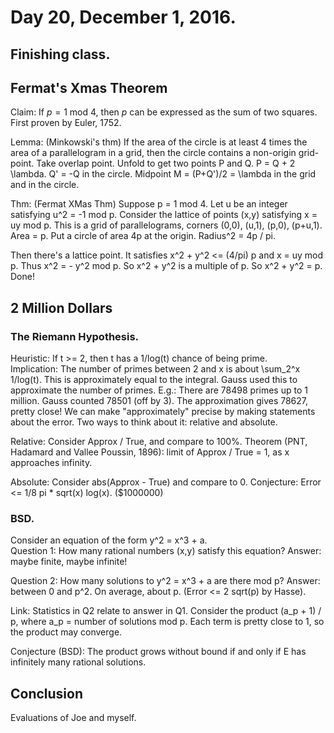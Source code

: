 # Day 20,  December 1, 2016.
## Finishing class.

## Fermat's Xmas Theorem

Claim:  If $p = 1$ mod $4$, then $p$ can be expressed as the sum of two squares.  First proven by Euler, 1752.

Lemma:  (Minkowski's thm)  If the area of the circle is at least 4 times the area of a parallelogram in a grid, then the circle contains a non-origin grid-point.  Take overlap point.  Unfold to get two points P and Q.  P = Q + 2 \lambda.  Q' = -Q in the circle.  Midpoint M = (P+Q')/2 = \lambda in the grid and in the circle.  

Thm:  (Fermat XMas Thm)  Suppose p = 1 mod 4.  Let u be an integer satisfying u^2 = -1 mod p.  Consider the lattice of points (x,y) satisfying x = uy mod p.  This is a grid of parallelograms, corners (0,0), (u,1), (p,0), (p+u,1).  Area = p.  Put a circle of area 4p at the origin.  Radius^2 = 4p / pi.  

Then there's a lattice point.  It satisfies x^2 + y^2 <= (4/pi) p and x = uy mod p.  Thus x^2 = - y^2 mod p.  So x^2 + y^2 is a multiple of p.  So x^2 + y^2 = p.  Done!

## 2 Million Dollars

### The Riemann Hypothesis.
Heuristic:  If t >= 2, then t has a 1/log(t) chance of being prime.  
Implication:  The number of primes between 2 and x is about \sum_2^x 1/log(t).  This is approximately equal to the integral.
Gauss used this to approximate the number of primes.
E.g.:  There are 78498 primes up to 1 million.  Gauss counted 78501 (off by 3).  The approximation gives 78627, pretty close!
We can make "approximately" precise by making statements about the error.  Two ways to think about it:  relative and absolute.

Relative:  Consider Approx / True, and compare to 100%.  Theorem (PNT, Hadamard and Vallee Poussin, 1896):  limit of Approx / True = 1, as x approaches infinity.

Absolute:  Consider abs(Approx - True) and compare to 0.  Conjecture:  Error <= 1/8 pi * sqrt(x) log(x).  ($1000000)

### BSD.

Consider an equation of the form y^2 = x^3 + a.  
Question 1:  How many rational numbers (x,y) satisfy this equation?  Answer:  maybe finite, maybe infinite!

Question 2:  How many solutions to y^2 = x^3 + a are there mod p?  Answer:  between 0 and p^2.  On average, about p.  (Error <= 2 sqrt(p) by Hasse).

Link:  Statistics in Q2 relate to answer in Q1.  Consider the product (a_p + 1) / p, where a_p = number of solutions mod p.  Each term is pretty close to 1, so the product may converge.  

Conjecture (BSD):  The product grows without bound if and only if E has infinitely many rational solutions.

## Conclusion

Evaluations of Joe and myself.
